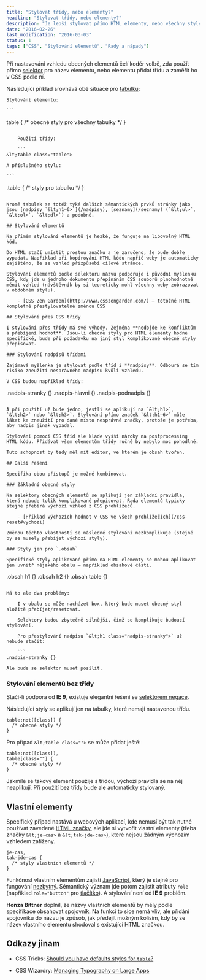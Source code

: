 ```yaml
---
title: "Stylovat třídy, nebo elementy?"
headline: "Stylovat třídy, nebo elementy?"
description: "Je lepší stylovat přímo HTML elementy, nebo všechny styly přiřazovat třídami?"
date: "2016-02-26"
last_modification: "2016-03-03"
status: 1
tags: ["CSS", "Stylování elementů", "Rady a nápady"]
---
```


Při nastavování vzhledu obecných elementů čelí kodér volbě, zda použít přímo [selektor](/css-selektory) pro název elementu, nebo elementu přidat třídu a zaměřit ho v CSS podle ní.

Následující příklad srovnává obě situace pro [tabulku](/html-tabulky):

    Stylování elementu:

    ```
table {
  /* obecné styly pro všechny tabulky */
}
```

    Použití třídy:

    ```
&lt;table class="table">
```

    A příslušného stylu:

    ```
.table {
  /* styly pro tabulku */
}
```

Kromě tabulek se totéž týká dalších sémantických prvků stránky jako jsou [nadpisy `&lt;h1–6>`](/nadpisy), [seznamy](/seznamy) (`&lt;ul>`, `&lt;ol>`, `&lt;dl>`) a podobně.

## Stylování elementů

Na přímém stylování elementů je hezké, že funguje na libovolný HTML kód.

Do HTML stačí umístit prostou značku a je zaručeno, že bude dobře vypadat. Například při kopírování HTML kódu napříč weby je automaticky zajištěno, že se vzhled přizpůsobí cílové stránce.

Stylování elementů podle selektoru názvu podporuje i původní myšlenku CSS, kdy jde u jednoho dokumentu přepínáním CSS souborů plnohodnotně měnit vzhled (návštěvník by si teoreticky mohl všechny weby zobrazovat v obdobném stylu).

    - [CSS Zen Garden](http://www.csszengarden.com/) – totožné HTML kompletně přestylovatelné změnou CSS

## Stylování přes CSS třídy

I stylování přes třídy má své výhody. Zejména **nedojde ke konfliktům a přebíjení hodnot**. Jsou-li obecné styly pro HTML elementy hodně specifické, bude při požadavku na jiný styl komplikované obecné styly přepisovat.

### Stylování nadpisů třídami

Zajímavá myšlenka je stylovat podle tříd i **nadpisy**. Odbourá se tím risiko zneužití nesprávného nadpisu kvůli vzhledu.

V CSS budou například třídy:

```
.nadpis-stranky {}
.nadpis-hlavni {}
.nadpis-podnadpis {}

```

A při použití už bude jedno, jestli se aplikují na `&lt;h1>`, `&lt;h2>` nebo `&lt;h3>`. Stylování přímo značek `&lt;h1–6>` může lákat ke zneužití pro dané místo nesprávné značky, protože je potřeba, aby nadpis jinak vypadal.

Stylování pomocí CSS tříd ale klade vyšší nároky na postprocessing HTML kódu. Přidávat všem elementům třídy ručně by nebylo moc pohodlné.

Tuto schopnost by tedy měl mít editor, ve kterém je obsah tvořen.

## Další řešení

Specifika obou přístupů je možné kombinovat.

### Základní obecné styly

Na selektory obecných elementů se aplikují jen základní pravidla, která nebude tolik komplikované přepisovat. Řada elementů typicky stejně přebírá výchozí vzhled z CSS prohlížečů.

    - [Příklad výchozích hodnot v CSS ve všech prohlížečích](/css-reset#vychozi)

Změnou těchto vlastností se následné stylování nezkomplikuje (stejně by se musely přebíjet výchozí styly).

### Styly jen pro `.obsah`

Specifické styly aplikované přímo na HTML elementy se mohou aplikovat jen uvnitř nějakého obalu – například obsahové části.

```
.obsah h1 {}
.obsah h2 {}
.obsah table {}
```

Má to ale dva problémy:

    I v obalu se může nacházet box, který bude muset obecný styl složitě přebíjet/resetovat.

    Selektory budou zbytečně silnější, čímž se komplikuje budoucí stylování.

    Pro přestylování nadpisu `&lt;h1 class="nadpis-stranky">` už nebude stačit:

    ```
.nadpis-stranky {}
```

    Ale bude se selektor muset posílit.

### Stylování elementů bez třídy

Stačí-li podpora od **IE 9**, existuje elegantní řešení se [selektorem negace](/css-selektory#negace).

Následující styly se aplikují jen na tabulky, které nemají nastavenou třídu.

```
table:not([class]) {
  /* obecné styly */
}
```

Pro případ `&lt;table class="">` se může přidat ještě:

```
table:not([class]),
table[class=""] {
  /* obecné styly */
}
```

Jakmile se takový element použije s třídou, výchozí pravidla se na něj neaplikují. Při použití bez třídy bude ale automaticky stylovaný.

## Vlastní elementy

Specifický případ nastává u webových aplikací, kde nemusí být tak nutné používat zavedené [HTML značky](/vsechny-html-znacky), ale jde si vytvořit vlastní elementy (třeba značky `&lt;je-cas>` a `&lt;tak-jde-cas>`), které nejsou žádným výchozím vzhledem zatíženy.

```
je-cas,
tak-jde-cas {
  /* styly vlastních elementů */
}
```

Funkčnost vlastním elementům zajistí [JavaScript](/js), který je stejně pro fungování [nezbytný](/bez-javascriptu). Sémantický význam jde potom zajistit atributy `role` (například `role="button"` pro [tlačítko](/tlacitko)). A stylování není od **IE 9** problém.

**Honza Bittner** doplnil, že názvy vlastních elementů by měly podle specifikace obsahovat spojovník. Na funkci to sice nemá vliv, ale přidání spojovníku do názvu je způsob, jak předejít možným kolisím, kdy by se název vlastního elementu shodoval s existující HTML značkou.

## Odkazy jinam

  - CSS Tricks: [Should you have defaults styles for `table`?](https://css-tricks.com/should-you-have-defaults-styles-for-table/)

  - CSS Wizardry: [Managing Typography on Large Apps](http://csswizardry.com/2016/02/managing-typography-on-large-apps/)